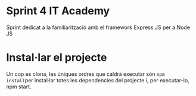 # Sprint 4 IT Academy

Sprint dedicat a la familiarització amb el framework Express JS per a Node JS


# Instal·lar el projecte

Un cop es clona, les úniques ordres que caldrà executar són `npm install`per instal·lar totes les dependencies del projecte i, per executar-lo, npm start.